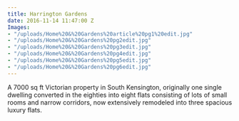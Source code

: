```yaml
---
title: Harrington Gardens
date: 2016-11-14 11:47:00 Z
Images:
- "/uploads/Home%20&%20Gardens%20article%20pg1%20edit.jpg"
- "/uploads/Home%20&%20Gardens%20pg2edit.jpg"
- "/uploads/Home%20&%20Gardens%20pg3edit.jpg"
- "/uploads/Home%20&%20Gardens%20pg4edit.jpg"
- "/uploads/Home%20&%20Gardens%20pg5edit.jpg"
- "/uploads/Home%20&%20Gardens%20pg6edit.jpg"
---
```


A 7000 sq ft Victorian property in South Kensington, originally one single dwelling converted in the eighties into eight flats consisting of lots of small rooms and narrow corridors, now extensively remodeled into three spacious luxury flats.
